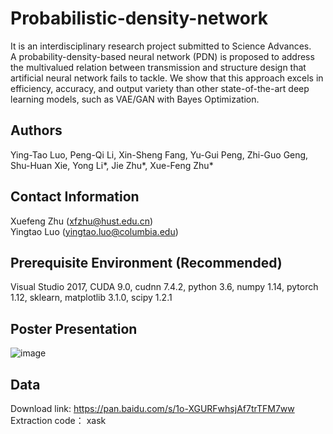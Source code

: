 # Probabilistic-density-network  
It is an interdisciplinary research project submitted to Science Advances.  
A probability-density-based neural network (PDN) is proposed to address the multivalued relation between transmission and structure design that artificial neural network fails to tackle.  We show that this approach excels in efficiency, accuracy, and output variety than other state-of-the-art deep learning models, such as VAE/GAN with Bayes Optimization.
## Authors
Ying-Tao Luo, Peng-Qi Li, Xin-Sheng Fang, Yu-Gui Peng, Zhi-Guo Geng, Shu-Huan Xie, Yong Li*, Jie Zhu*, Xue-Feng Zhu*
## Contact Information
Xuefeng Zhu (xfzhu@hust.edu.cn)  
Yingtao Luo (yingtao.luo@columbia.edu)
## Prerequisite Environment (Recommended)
Visual Studio 2017, CUDA 9.0, cudnn 7.4.2, python 3.6, numpy 1.14, pytorch 1.12, sklearn, matplotlib 3.1.0, scipy 1.2.1
## Poster Presentation
![image](https://github.com/yingtaoluo/Matermaterial-Multivalued-Inverse-Design/blob/master/POSTER%20PDN.jpg)  
## Data  
Download link: https://pan.baidu.com/s/1o-XGURFwhsjAf7trTFM7ww  
Extraction code： xask
